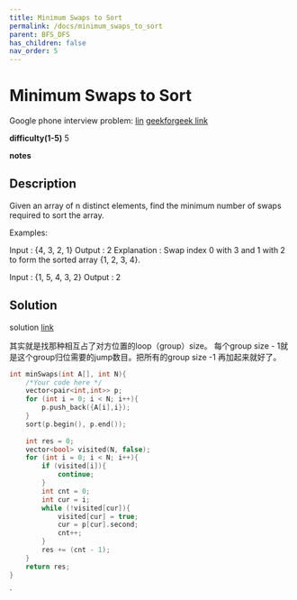 ```yaml
---
title: Minimum Swaps to Sort
permalink: /docs/minimum_swaps_to_sort
parent: BFS_DFS
has_children: false
nav_order: 5
---
```

# Minimum Swaps to Sort
Google phone interview problem: [lin](https://leetcode.com/discuss/interview-question/346621/Google-or-Phone-Screen-or-Min-swaps-to-sort-array)
[geekforgeek link](https://practice.geeksforgeeks.org/problems/minimum-swaps/1)

**difficulty(1-5)** 
5

**notes**   


## Description
Given an array of n distinct elements, find the minimum number of swaps required to sort the array.

Examples:

Input : {4, 3, 2, 1}
Output : 2
Explanation : Swap index 0 with 3 and 1 with 2 to 
              form the sorted array {1, 2, 3, 4}.

Input : {1, 5, 4, 3, 2}
Output : 2

## Solution
solution [link](https://www.geeksforgeeks.org/minimum-number-swaps-required-sort-array/)

其实就是找那种相互占了对方位置的loop（group）size。 每个group size - 1就是这个group归位需要的jump数目。把所有的group size -1 再加起来就好了。

```c++
int minSwaps(int A[], int N){
    /*Your code here */
    vector<pair<int,int>> p;
    for (int i = 0; i < N; i++){
        p.push_back({A[i],i});
    }
    sort(p.begin(), p.end());
    
    int res = 0;
    vector<bool> visited(N, false);
    for (int i = 0; i < N; i++){
        if (visited[i]){
            continue;
        }
        int cnt = 0;
        int cur = i;
        while (!visited[cur]){
            visited[cur] = true;
            cur = p[cur].second;
            cnt++;
        }
        res += (cnt - 1);
    }
    return res;
}
```

<!-- 
Default label
{: .label }

Blue label
{: .label .label-blue }

Stable
{: .label .label-green }

New release
{: .label .label-purple }

Coming soon
{: .label .label-yellow }

Deprecated
{: .label .label-red } -->
`
